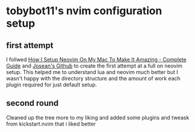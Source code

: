 # tobybot11's nvim configuration setup

## first attempt

I follwed [How I Setup Neovim On My Mac To Make It Amazing - Complete Guide](https://www.youtube.com/watch?v=vdn_pKJUda8&t=256s) and
[Josean's Github](https://github.com/josean-dev/dev-environment-files) to create the first attempt at a full on neovim setup.
This helped me to understand lua and neovim much better but I wasn't happy with the directory structure and the amount of work each plugin required for just default setup.

## second round

Cleaned up the tree more to my liking and added some plugins and tweask from kickstart.nvim that i liked better
